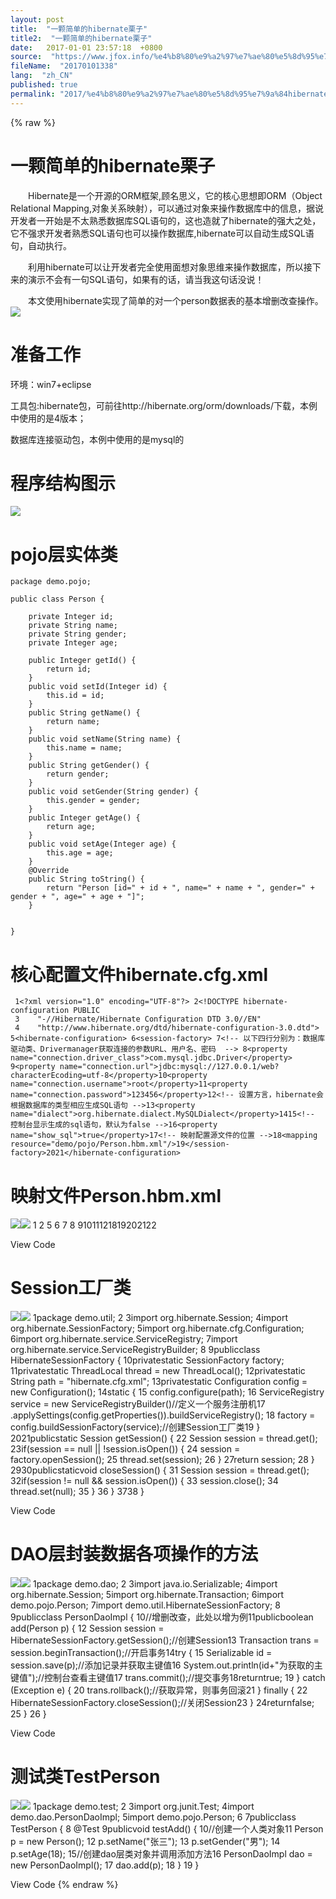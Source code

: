 ```yaml
---
layout: post
title:  "一颗简单的hibernate栗子"
title2:  "一颗简单的hibernate栗子"
date:   2017-01-01 23:57:18  +0800
source:  "https://www.jfox.info/%e4%b8%80%e9%a2%97%e7%ae%80%e5%8d%95%e7%9a%84hibernate%e6%a0%97%e5%ad%90.html"
fileName:  "20170101338"
lang:  "zh_CN"
published: true
permalink: "2017/%e4%b8%80%e9%a2%97%e7%ae%80%e5%8d%95%e7%9a%84hibernate%e6%a0%97%e5%ad%90.html"
---
```

{% raw %}
# 一颗简单的hibernate栗子 


　　Hibernate是一个开源的ORM框架,顾名思义，它的核心思想即ORM（Object Relational Mapping,对象关系映射），可以通过对象来操作数据库中的信息，据说开发者一开始是不太熟悉数据库SQL语句的，这也造就了hibernate的强大之处，它不强求开发者熟悉SQL语句也可以操作数据库,hibernate可以自动生成SQL语句，自动执行。

　　利用hibernate可以让开发者完全使用面想对象思维来操作数据库，所以接下来的演示不会有一句SQL语句，如果有的话，请当我这句话没说！

　　本文使用hibernate实现了简单的对一个person数据表的基本增删改查操作。![](/wp-content/uploads/2017/07/1500040405.png)

# 准备工作

环境：win7+eclipse

工具包:hibernate包，可前往http://hibernate.org/orm/downloads/下载，本例中使用的是4版本；

数据库连接驱动包，本例中使用的是mysql的

# 程序结构图示

![](/wp-content/uploads/2017/07/15000404051.png)

# pojo层实体类

    package demo.pojo;
    
    public class Person {
    	
    	private Integer id;
    	private String name;
    	private String gender;
    	private Integer age;
    	
    	public Integer getId() {
    		return id;
    	}
    	public void setId(Integer id) {
    		this.id = id;
    	}
    	public String getName() {
    		return name;
    	}
    	public void setName(String name) {
    		this.name = name;
    	}
    	public String getGender() {
    		return gender;
    	}
    	public void setGender(String gender) {
    		this.gender = gender;
    	}
    	public Integer getAge() {
    		return age;
    	}
    	public void setAge(Integer age) {
    		this.age = age;
    	}
    	@Override
    	public String toString() {
    		return "Person [id=" + id + ", name=" + name + ", gender=" + gender + ", age=" + age + "]";
    	}
    	
    	
    }
    

# 核心配置文件hibernate.cfg.xml

     1<?xml version="1.0" encoding="UTF-8"?> 2<!DOCTYPE hibernate-configuration PUBLIC
     3    "-//Hibernate/Hibernate Configuration DTD 3.0//EN"
     4    "http://www.hibernate.org/dtd/hibernate-configuration-3.0.dtd"> 5<hibernate-configuration> 6<session-factory> 7<!-- 以下四行分别为：数据库驱动类、Drivermanager获取连接的参数URL、用户名、密码  --> 8<property name="connection.driver_class">com.mysql.jdbc.Driver</property> 9<property name="connection.url">jdbc:mysql://127.0.0.1/web?characterEcoding=utf-8</property>10<property name="connection.username">root</property>11<property name="connection.password">123456</property>12<!-- 设置方言，hibernate会根据数据库的类型相应生成SQL语句 -->13<property name="dialect">org.hibernate.dialect.MySQLDialect</property>1415<!-- 控制台显示生成的sql语句，默认为false -->16<property name="show_sql">true</property>17<!-- 映射配置源文件的位置 -->18<mapping resource="demo/pojo/Person.hbm.xml"/>19</session-factory>2021</hibernate-configuration>

# 映射文件Person.hbm.xml
![](/wp-content/uploads/2017/07/1500040407.gif)![](/wp-content/uploads/2017/07/15000404071.gif)
     1<?xml version="1.0" encoding="UTF-8"?> 2<!DOCTYPE hibernate-mapping PUBLIC 
     3    "-//Hibernate/Hibernate Mapping DTD 3.0//EN"
     4    "http://www.hibernate.org/dtd/hibernate-mapping-3.0.dtd"> 5<hibernate-mapping> 6<!-- name是实体类全名，table为数据表名 --> 7<class name="demo.pojo.Person" table="Person"> 8<id name="id" column="id"> 9<!-- 主键生成方式，native是让hibernate自动识别 -->10<generator class="native"></generator>11</id>12<!--13        注意点：
    14        0.name值为实体类中属性名，column为数据表中字段名；
    15        1.当实体类中属性名与对应数据表字段名相同时，后面的column可以省略，hibernate会自动匹配，例如下面age ；
    16        2.反之当实体类中属性名与对应数据表字段名不相同时，两项都要写上，例如下面gender和sex
    17-->18<property name="name" column="name"></property>19<property name="gender" column="sex"></property>20<property name="age"></property>21</class>22</hibernate-mapping>

View Code
# Session工厂类
![](/wp-content/uploads/2017/07/1500040407.gif)![](/wp-content/uploads/2017/07/15000404071.gif)
     1package demo.util;
     2 3import org.hibernate.Session;
     4import org.hibernate.SessionFactory;
     5import org.hibernate.cfg.Configuration;
     6import org.hibernate.service.ServiceRegistry;
     7import org.hibernate.service.ServiceRegistryBuilder;
     8 9publicclass HibernateSessionFactory {
    10privatestatic SessionFactory factory;
    11privatestatic ThreadLocal<Session> thread = new ThreadLocal<Session>();
    12privatestatic String path = "hibernate.cfg.xml";
    13privatestatic Configuration config = new Configuration();
    14static {
    15        config.configure(path);
    16         ServiceRegistry service = new ServiceRegistryBuilder()//定义一个服务注册机17            .applySettings(config.getProperties()).buildServiceRegistry();
    18         factory = config.buildSessionFactory(service);//创建Session工厂类19    }
    2021publicstatic Session getSession() {
    22         Session session = thread.get();
    23if(session == null || !session.isOpen()) {
    24             session = factory.openSession();
    25            thread.set(session);
    26        }
    27return session;
    28    }
    2930publicstaticvoid closeSession() {
    31         Session session = thread.get();
    32if(session != null && session.isOpen()) {
    33            session.close();
    34             thread.set(null);
    35        }
    36    }
    3738 }

View Code
# DAO层封装数据各项操作的方法
![](/wp-content/uploads/2017/07/1500040407.gif)![](/wp-content/uploads/2017/07/15000404071.gif)
     1package demo.dao;
     2 3import java.io.Serializable;
     4import org.hibernate.Session;
     5import org.hibernate.Transaction;
     6import demo.pojo.Person;
     7import demo.util.HibernateSessionFactory;
     8 9publicclass PersonDaoImpl {
    10//增删改查，此处以增为例11publicboolean add(Person p) {
    12         Session session = HibernateSessionFactory.getSession();//创建Session13         Transaction trans = session.beginTransaction();//开启事务14try {
    15             Serializable id = session.save(p);//添加记录并获取主键值16             System.out.println(id+"为获取的主键值");//控制台查看主键值17             trans.commit();//提交事务18returntrue;
    19         } catch (Exception e) {
    20             trans.rollback();//获取异常，则事务回滚21         } finally {
    22             HibernateSessionFactory.closeSession();//关闭Session23        }
    24returnfalse;
    25    }
    26 }

View Code
# 测试类TestPerson
![](/wp-content/uploads/2017/07/1500040407.gif)![](/wp-content/uploads/2017/07/15000404071.gif)
     1package demo.test;
     2 3import org.junit.Test;
     4import demo.dao.PersonDaoImpl;
     5import demo.pojo.Person;
     6 7publicclass TestPerson {
     8    @Test
     9publicvoid testAdd() {
    10//创建一个人类对象11         Person p = new Person();
    12         p.setName("张三");
    13         p.setGender("男");
    14         p.setAge(18);
    15//创建dao层类对象并调用添加方法16         PersonDaoImpl dao = new PersonDaoImpl();
    17        dao.add(p);
    18    }
    19 }

View Code
{% endraw %}
